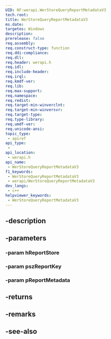 ```yaml
---
UID: NF:werapi.WerStoreQueryReportMetadataV3
tech.root: 
title: WerStoreQueryReportMetadataV3
ms.date: 
targetos: Windows
description: 
prerelease: false
req.assembly: 
req.construct-type: function
req.ddi-compliance: 
req.dll: 
req.header: werapi.h
req.idl: 
req.include-header: 
req.irql: 
req.kmdf-ver: 
req.lib: 
req.max-support: 
req.namespace: 
req.redist: 
req.target-min-winverclnt: 
req.target-min-winversvr: 
req.target-type: 
req.type-library: 
req.umdf-ver: 
req.unicode-ansi: 
topic_type:
 - apiref
api_type:
 - 
api_location:
 - werapi.h
api_name:
 - WerStoreQueryReportMetadataV3
f1_keywords:
 - WerStoreQueryReportMetadataV3
 - werapi/WerStoreQueryReportMetadataV3
dev_langs:
 - c++
helpviewer_keywords:
 - WerStoreQueryReportMetadataV3
---
```


## -description

## -parameters

### -param hReportStore

### -param pszReportKey

### -param pReportMetadata

## -returns

## -remarks

## -see-also

